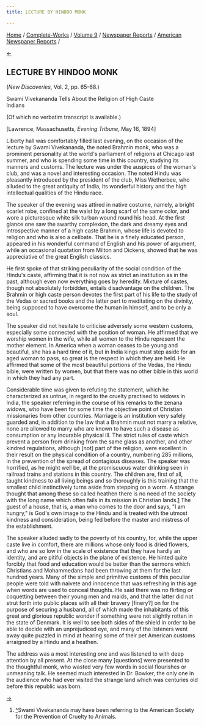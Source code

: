 ```yaml
---
title: LECTURE BY HINDOO MONK

---
```

<div>

[Home](../../../../index.htm) /
[Complete-Works](../../../complete_works.htm) / [Volume
9](../../volume_9_contents.htm) / [Newspaper
Reports](../newspaper_reports_contents.htm) / [American Newspaper
Reports](american_newspaper_contents.htm) /

[←](27_ny_daily_tribune_may_3_1894.htm)

## LECTURE BY HINDOO MONK

(*New Discoveries*, Vol. 2, pp. 65-68.)

Swami Vivekananda Tells About the Religion of High Caste  
Indians

(Of which no verbatim transcript is available.)

\[Lawrence, Massachusetts, *Evening Tribune*, May 16, 1894\]

Liberty hall was comfortably filled last evening, on the occasion of the
lecture by Swami Vivekananda, the noted Brahmin monk, who was a
prominent personality at the world's parliament of religions at Chicago
last summer, and who is spending some time in this country, studying its
manners and customs. The lecture was under the auspices of the woman's
club, and was a novel and interesting occasion. The noted Hindu was
pleasantly introduced by the president of the club, Miss Wetherbee, who
alluded to the great antiquity of India, its wonderful history and the
high intellectual qualities of the Hindu race.

The speaker of the evening was attired in native costume, namely, a
bright scarlet robe, confined at the waist by a long scarf of the same
color, and wore a picturesque white silk turban wound round his head. At
the first glance one saw the swarthy complexion, the dark and dreamy
eyes and introspective manner of a high caste Brahmin, whose life is
devoted to religion and who is also a celibate. That he is a finely
educated person, appeared in his wonderful command of English and his
power of argument, while an occasional quotation from Milton and
Dickens, showed that he was appreciative of the great English classics.

He first spoke of that striking peculiarity of the social condition of
the Hindu's caste, affirming that it is not now as strict an institution
as in the past, although even now everything goes by heredity. Mixture
of castes, though not absolutely forbidden, entails disadvantage on the
children. The Brahmin or high caste person devotes the first part of his
life to the study of the Vedas or sacred books and the latter part to
meditating on the divinity, being supposed to have overcome the human in
himself, and to be only a soul.

The speaker did not hesitate to criticise adversely some western
customs, especially some connected with the position of woman. He
affirmed that we worship women in the wife, while all women to the Hindu
represent the mother element. In America when a woman ceases to be young
and beautiful, she has a hard time of it, but in India kings must step
aside for an aged woman to pass, so great is the respect in which they
are held. He affirmed that some of the most beautiful portions of the
Vedas, the Hindu bible, were written by women, but that there was no
other bible in this world in which they had any part.

Considerable time was given to refuting the statement, which he
characterized as untrue, in regard to the cruelty practised to widows in
India, the speaker referring in the course of his remarks to the zenana
widows, who have been for some time the objective point of Christian
missionaries from other countries. Marriage is an institution very
safely guarded and, in addition to the law that a Brahmin must not marry
a relative, none are allowed to marry who are known to have such a
disease as consumption or any incurable physical ill. The strict rules
of caste which prevent a person from drinking from the same glass as
another, and other kindred regulations, although \[not\] part of the
religion, were excellent in their result on the physical condition of a
country, numbering 285 millions, in the prevention of the spread of
contagious diseases. The speaker was horrified, as he might well be, at
the promiscuous water drinking seen in railroad trains and stations in
this country. The children are, first of all, taught kindness to all
living beings and so thoroughly is this training that the smallest child
instinctively turns aside from stepping on a worm. A strange thought
that among these so called heathen there is no need of the society with
the long name which often fails in its mission in Christian
lands.[1](#fn1) The guest of a house, that is, a man who comes to the
door and says, "I am hungry," is God's own image to the Hindu and is
treated with the utmost kindness and consideration, being fed before the
master and mistress of the establishment.

The speaker alluded sadly to the poverty of his country, for, while the
upper caste live in comfort, there are millions whose only food is dried
flowers, and who are so low in the scale of existence that they have
hardly an identity, and are pitiful objects in the plane of existence.
He hinted quite forcibly that food and education would be better than
the sermons which Christians and Mohammedans had been throwing at them
for the last hundred years. Many of the simple and primitive customs of
this peculiar people were told with naivete and innocence that was
refreshing in this age when words are used to conceal thoughts. He said
there was no flirting or coquetting between their young men and maids,
and that the latter did not strut forth into public places with all
their bravery \[finery?\] on for the purpose of securing a husband, all
of which made the inhabitants of this great and glorious republic wonder
if something were not slightly rotten in the state of Denmark. It is
well to see both sides of the shield in order to be able to decide with
an unprejudiced eye, and many of the listeners went away quite puzzled
in mind at hearing some of their pet American customs arraigned by a
Hindu and a heathen.

The address was a most interesting one and was listened to with deep
attention by all present. At the close many \[questions\] were presented
to the thoughtful monk, who wasted very few words in social flourishes
or unmeaning talk. He seemed much interested in Dr. Bowker, the only one
in the audience who had ever visited the strange land which was
centuries old before this republic was born.

[→](29_lawrence_american_may_18_1894.htm)

</div>

1.  [^](#fn1_1)Swami Vivekananda may have been referring to the American
    Society for the Prevention of Cruelty to Animals.
